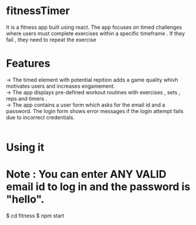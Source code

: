 # fitnessTimer <br>
It is a fitness app built using react. The app focuses on timed challenges where users must complete exercises within a specific timeframe . If they fail , they need to repeat the exercise <br>
# Features <br>
-> The timed element with potential repition adds a game quality whivh motivates users and increases engamement. <br>
-> The app displays pre-defined workout routines with exercises , sets , reps and timers . <br>
-> The app contains a user form which asks for the email id and a password. The login form shows error messages if the login attempt fails due to incorrect credentials.
<br><br>
# Using it <br>
# Note : You can enter ANY VALID email id to log in and the password is "hello".
$ cd fitness
$ npm start 
